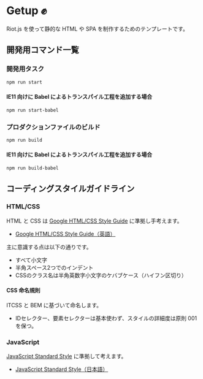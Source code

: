# Getup ✊

Riot.js を使って静的な HTML や SPA を制作するためのテンプレートです。

## 開発用コマンド一覧

### 開発用タスク
```bash
npm run start
```

#### IE11 向けに Babel によるトランスパイル工程を追加する場合

```bash
npm run start-babel
```

### プロダクションファイルのビルド

```bash
npm run build
```

#### IE11 向けに Babel によるトランスパイル工程を追加する場合

```bash
npm run build-babel
```


## コーディングスタイルガイドライン

### HTML/CSS 

HTML と CSS は [Google HTML/CSS Style Guide](https://google.github.io/styleguide/htmlcssguide.html#Protocol) に準拠し手考えます。

- [Google HTML/CSS Style Guide（英語）](https://google.github.io/styleguide/htmlcssguide.html#Protocol)

主に意識する点は以下の通りです。

- すべて小文字
- 半角スペース2つでのインデント
- CSSのクラス名は半角英数字小文字のケバブケース（ハイフン区切り）

#### CSS 命名規則

ITCSS と BEM に基づいて命名します。

- IDセレクター、要素セレクターは基本使わず、スタイルの詳細度は原則 001 を保つ。

### JavaScript

[JavaScript Standard Style](https://standardjs.com/readme-ja.html) に準拠して考えます。

- [JavaScript Standard Style（日本語）](https://standardjs.com/readme-ja.html)
